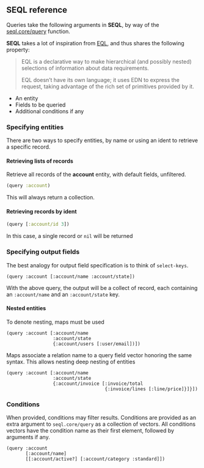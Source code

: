## SEQL reference

Queries take the following arguments in **SEQL**, by way of the
[seql.core/query](seql.core.html#var-query) function.

**SEQL** takes a lot of inspiration from [EQL](https://edn-query-language.org),
and thus shares the following property:

> EQL is a declarative way to make hierarchical (and possibly nested)
> selections of information about data requirements.
>
> EQL doesn’t have its own language; it uses EDN to express the
> request, taking advantage of the rich set of primitives provided by
> it.

- An entity
- Fields to be queried
- Additional conditions if any

### Specifying entities

There are two ways to specify entities, by name or using an ident
to retrieve a specific record.

#### Retrieving lists of records

Retrieve all records of the **account** entity, with default fields,
unfiltered.

```clojure
(query :account)
```

This will always return a collection.

#### Retrieving records by ident

```clojure
(query [:account/id 3])
```

In this case, a single record or `nil` will be returned

### Specifying output fields

The best analogy for output field specification is to think of `select-keys`.

```
(query :account [:account/name :account/state])
```

With the above query, the output will be a collect of record, each
containing an `:account/name` and an `:account/state` key.

#### Nested entities

To denote nesting, maps must be used

```
(query :account [:account/name
                 :account/state
				 {:account/users [:user/email])])
```

Maps associate a relation name to a query field vector honoring the same syntax.
This allows nesting deep nesting of entities

```
(query :account [:account/name
                 :account/state
				 {:account/invoice [:invoice/total
				                    {:invoice/lines [:line/price]}]}])
```

### Conditions

When provided, conditions may filter results. Conditions are provided
as an extra argument to `seql.core/query` as a collection of
vectors. All conditions vectors have the condition name as their first
element, followed by arguments if any.

```
(query :account
       [:account/name]
	   [[:account/active?] [:account/category :standard]])
```



